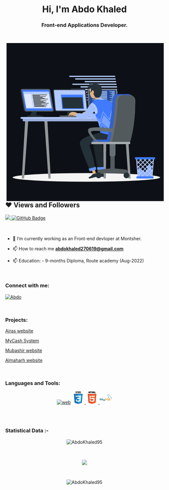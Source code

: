 <h1 align="center">Hi, I'm Abdo Khaled</h1>
<h3 align="center">Front-end Applications Developer.</h3>

<br>

<p><img align="right" src="https://github.com/KaramZero/KaramZero/blob/main/animation_500_kxa883sd.gif" alt="adam-pw" /></p>

## ❤ Views and Followers

<a href="https://github.com/AbdoKhaled95/github-profile-views-counter">
    <img src="https://komarev.com/ghpvc/?username=AbdoKhaled95"> </a>
<a href="https://github.com/AbdoKhaled95?tab=followers"><img src="https://img.shields.io/github/followers/AbdoKhaled95?label=Followers&style=social" alt="GitHub Badge"></a>
<br><br>

<br>

- 🌱 I’m currently working as an Front-end devloper at Montsher.

- 📫 How to reach me **abdokhaled270619@gmail.com**

- 📫 Education: - 9-months Diploma, Route academy (Aug-2022)

<br>

<h3 align="left">Connect with me:</h3>
<p align="left">
  <a href="https://www.linkedin.com/in/abdo-khaled95" target="blank"><img align="center"
      src="https://raw.githubusercontent.com/rahuldkjain/github-profile-readme-generator/master/src/images/icons/Social/linked-in-alt.svg"
      alt="Abdo" height="30" width="40" /></a></p>
<br>
<h3 align="left">Projects:</h3>
<p align="left">
  <a href="https://ajras.sa" target="blank"> Ajras website</a></p>
<p align="left">
  <a href="https://mycash.sa" target="blank"> MyCash System</a></p>
<p align="left">
  <a href="https://mountasher.online" target="blank"> Mubashir website</a></p>
<p align="left">
  <a href="https://almaharh.com" target="blank">Almaharh website</a></p>
<br>

<h3 align="left">Languages and Tools:</h3>
<p align="center"> 
<a href="https://https://react.dev/" target="_blank" rel="noreferrer"> <img
      src="https://upload.wikimedia.org/wikipedia/commons/thumb/a/a7/React-icon.svg/1200px-React-icon.svg.png"
      alt="web" width="40" height="40" /></a>
       <a href="https://www.w3schools.com/css/" target="_blank"
    rel="noreferrer"> <img
      src="https://raw.githubusercontent.com/devicons/devicon/master/icons/css3/css3-original-wordmark.svg" alt="css3"
      width="40" height="40" /> </a>
       <a href="https://www.w3.org/html/" target="_blank" rel="noreferrer"> <img
      src="https://raw.githubusercontent.com/devicons/devicon/master/icons/html5/html5-original-wordmark.svg"
      alt="html5" width="40" height="40" /> </a> 
      <a href="https://www.mysql.com/" target="_blank" rel="noreferrer"> <img
      src="https://raw.githubusercontent.com/devicons/devicon/master/icons/mysql/mysql-original-wordmark.svg"
      alt="mysql" width="40" height="40" /> </a> </a>
       </p>

<br>

</div>

<br>

<h3>Statistical Data :-</h3>

<p align="center"><img align="center"
    src="https://github-readme-stats.vercel.app/api/top-langs?username=AbdoKhaled95&show_icons=false&locale=en&bg_color=0d1117&text_color=ffffff&layout=compact"
    alt="AbdoKhaled95" 
    bg_color=#808080/></p>

<br>
<p align="center">
<img src="https://github-readme-stats.vercel.app/api?username=AbdoKhaled95&show_icons=true&theme=midnight-purple" align="center">
</p>
<br>
<p align="center"><img align="center" src="https://github-readme-streak-stats.herokuapp.com/?user=AbdoKhaled95&theme=dark&background=0d1117&date_format=M%20j%5B%2C%20Y%5D" alt="AbdoKhaled95" /></p>
